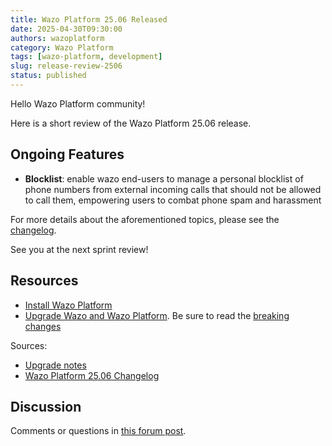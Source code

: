 ```yaml
---
title: Wazo Platform 25.06 Released
date: 2025-04-30T09:30:00
authors: wazoplatform
category: Wazo Platform
tags: [wazo-platform, development]
slug: release-review-2506
status: published
---
```


Hello Wazo Platform community!

Here is a short review of the Wazo Platform 25.06 release.

## Ongoing Features

- **Blocklist**: enable wazo end-users to manage a personal blocklist of phone numbers from external incoming calls that should not be allowed to call them, empowering users to combat phone spam and harassment

For more details about the aforementioned topics, please see the [changelog](https://wazo-dev.atlassian.net/issues/?jql=project%3DWAZO%20AND%20fixVersion%3D25.06).

See you at the next sprint review!

## Resources

- [Install Wazo Platform](/use-cases)
- [Upgrade Wazo and Wazo Platform](/uc-doc/upgrade/). Be sure to read the
  [breaking changes](/uc-doc/upgrade/upgrade_notes#25-06)

<!-- truncate -->

Sources:

- [Upgrade notes](/uc-doc/upgrade/upgrade_notes#25-06)
- [Wazo Platform 25.06 Changelog](https://wazo-dev.atlassian.net/issues/?jql=project%3DWAZO%20AND%20fixVersion%3D25.06)

## Discussion

Comments or questions in
[this forum post](https://wazo-platform.discourse.group/t/blog-wazo-platform-25-06-released).
